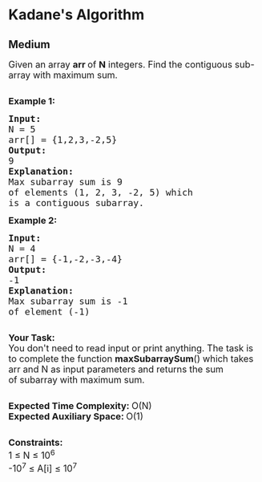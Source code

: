 # Kadane's Algorithm
## Medium 
<div class="problem-statement">
                <p></p><p><span style="font-size:18px">Given an array <strong>arr </strong>of <strong>N</strong> integers. Find the contiguous sub-array with maximum sum.</span></p>

<p><br>
<span style="font-size:18px"><strong>Example 1:</strong></span></p>

<pre><span style="font-size:18px"><strong>Input:
</strong>N = 5
arr[] = {1,2,3,-2,5}
<strong>Output:
</strong>9<strong>
Explanation:
</strong>Max subarray sum is 9
of elements (1, 2, 3, -2, 5) which 
is a contiguous subarray.</span>
</pre>

<p><span style="font-size:18px"><strong>Example 2:</strong></span></p>

<pre><span style="font-size:18px"><strong>Input:
</strong>N = 4
arr[] = {-1,-2,-3,-4}
<strong>Output:
</strong>-1<strong>
Explanation:
</strong>Max subarray sum is -1 
of element (-1)</span></pre>

<p><br>
<span style="font-size:18px"><strong>Your Task:</strong><br>
You don't need to read input or print anything.&nbsp;The task is to complete the function <strong>maxSubarraySum</strong>() which takes arr and N as input parameters and returns the sum of&nbsp;subarray with maximum sum.</span></p>

<p><br>
<span style="font-size:18px"><strong>Expected Time Complexity:&nbsp;</strong>O(N)<br>
<strong>Expected Auxiliary Space:&nbsp;</strong>O(1)</span></p>

<p><br>
<span style="font-size:18px"><strong>Constraints:</strong><br>
1 ≤ N ≤ 10<sup>6</sup><br>
-10<sup>7</sup> ≤ A[i] ≤ 10<sup>7</sup></span></p>
 <p></p>
            </div>